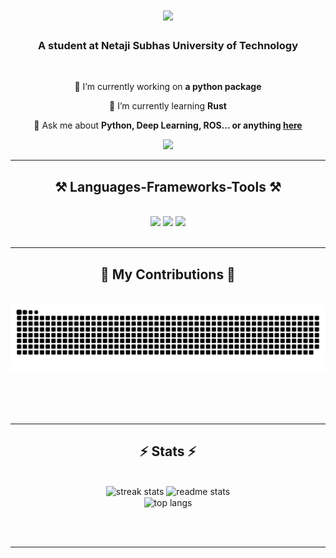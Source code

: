 <h1 align="center">
    <img src="https://readme-typing-svg.herokuapp.com/?font=Righteous&size=35&center=true&vCenter=true&width=500&height=70&duration=4000&lines=I'm+Mad+Scientist!+🤘🏻;+so+coooo....ll!;" />
</h1>

<h3 align="center">A student at Netaji Subhas University of Technology</h3>

<br/>

<div align="center">
 
 🔭 I’m currently working on **a python package**
 
 🌱 I’m currently learning **Rust**

💬 Ask me about **Python, Deep Learning, ROS... or anything [here](https://github.com/SaumyaRaj188/SaumyaRaj188/issues)**


 </div>
 
<div align="center"> 
  <a href="mailto:saumyaraj188@gmail.com">
    <img src="https://img.shields.io/badge/Gmail-333333?style=for-the-badge&logo=gmail&logoColor=red" />
  </a>
</div>

 <hr/>
 
<h2 align="center">⚒️ Languages-Frameworks-Tools ⚒️</h2>
<br/>
<div align="center">
    <img src="https://skillicons.dev/icons?i=vscode,github,git,arduino,dart,docker,flutter,linux,md,matlab,opencv,qt" />
    <img src="https://skillicons.dev/icons?i=python,c,java,mysql,bash,ros,bootstrap,html,css" />
    <img src="https://skillicons.dev/icons?i=raspberrypi,tensorflow,vim,latex" /><br>
</div>

<br/>
<hr/>

<div align="center">
  <h2>🐍 My Contributions 🐍</h2>
  <br>
  <img alt="snake eating my contributions" src="https://raw.githubusercontent.com/SaumyaRaj188/SaumyaRaj188/output/github-contribution-grid-snake.svg" />
  
  <br/><br/><br/>
</div>

<hr/>

<h2 align="center">⚡ Stats ⚡</h2>
<br>
<div align=center>
  <img width=390 src="https://streak-stats.demolab.com/?user=SaumyaRaj188&count_private=true&theme=react&border_radius=10" alt="streak stats"/>
  <img width=390 src="https://github-readme-stats.vercel.app/api?username=SaumyaRaj188&count_private=true&show_icons=true&theme=react&rank_icon=github&border_radius=10" alt="readme stats" />
  <br/>
  <img width=325 align="center" src="https://github-readme-stats.vercel.app/api/top-langs/?username=SaumyaRaj188&hide=HTML&langs_count=8&layout=compact&theme=react&border_radius=10&size_weight=0.5&count_weight=0.5&exclude_repo=github-readme-stats" alt="top langs" />
</div>


<br/><br/>

<hr/>

<br/>

<br/>
